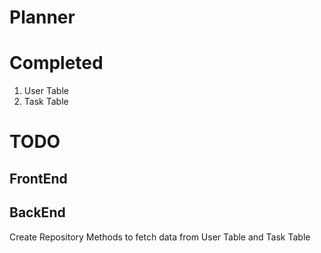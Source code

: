 # Planner
# Completed 
1. User Table
2. Task Table
# TODO
## FrontEnd
## BackEnd
Create Repository Methods to fetch data from User Table and Task Table
